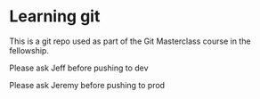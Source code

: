 # Learning git

This is a git repo used as part of the Git Masterclass course in the fellowship.

Please ask Jeff before pushing to dev

Please ask Jeremy before pushing to prod
